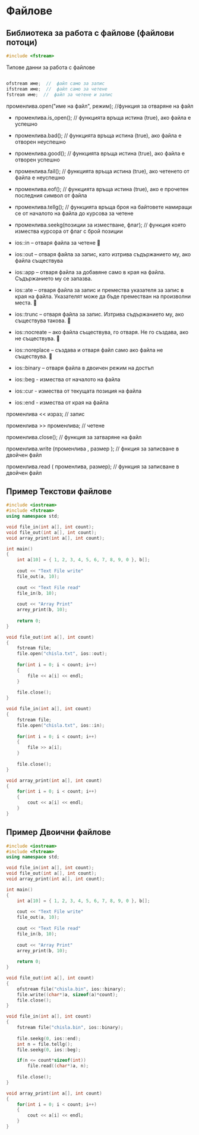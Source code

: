 # Файлове

## Библиотека за работа с файлове (файлови потоци)

```c++
#include <fstream>
```

Типове данни за работа с файлове

```c++

ofstream име;  //  файл само за запис    
ifstream име;  //  файл само за четене    
fstream име;  //  файл за четене и запис

```

променлива.open("име на файл", режим); //функция за отваряне на файл 

- променлива.is_open(); // функцията връща истина (true), ако файла е успешно
- променлива.bad(); // функцията връща истина (true), ако файла е отворен неуспешно
- променлива.good(); // функцията връща истина (true), ако файла е отворен успешно
- променлива.fail(); // функцията връща истина (true), ако четенето от файла е неуспешно
- променлива.eof(); // функцията връща истина (true), ако е прочетен последния символ от файла
- променлива.tellg(); // функцията връща броя на байтовете намиращи се от началото на файла до курсова за четене
- променлива.seekg(позиции за изместване, флаг); // функция която измества курсора от флаг с брой позиции

- ios::in – отваря файла за четене  
- ios::out – отваря файла за запис, като изтрива съдържанието му, ако файла съществува
- ios::app – отваря файла за добавяне само в края на файла. Съдържанието му се запазва.
- ios::ate – отваря файла за запис и премества указателя за запис в края на файла. Указателят може да бъде преместван на произволни места.  
- ios::trunc – отваря файла за запис. Изтрива съдържанието му, ако съществува такова.  
- ios::nocreate – ако файла съществува, го отваря. Не го създава, ако не съществува.  
- ios::noreplace – създава и отваря файл само ако файла не съществува.  
- ios::binary – отваря файла в двоичен режим на достъп
- ios::beg - измества от началото на файла
- ios::cur - измества от текущата позиция на файла
- ios::end - измества от края на файла

променлива << израз; //  запис 

променлива >> променлива; //  четене

променлива.close(); // функция за затваряне на файл

променлива.write (променлива , размер ); // фнкция за записване в двойчен файл

променлива.read ( променлива, размер); // функция за записване в двойчен файл

## Пример Текстови файлове

```c++
#include <iostream>
#include <fstream>
using namespace std;

void file_in(int a[], int count);
void file_out(int a[], int count);
void array_print(int a[], int count);

int main()
{
	int a[10] = { 1, 2, 3, 4, 5, 6, 7, 8, 9, 0 }, b[];
	
	cout << "Text File write"
	file_out(a, 10);
	
	cout << "Text File read"
	file_in(b, 10);
	
	cout << "Array Print"
	arrey_print(b, 10);
	
	return 0;
}

void file_out(int a[], int count)
{
	fstream file;
	file.open("chisla.txt", ios::out);
	
	for(int i = 0; i < count; i++)
	{
		file << a[i] << endl;
	}
	
	file.close();
}

void file_in(int a[], int count)
{
	fstream file;
	file.open("chisla.txt", ios::in);
	
	for(int i = 0; i < count; i++)
	{
		file >> a[i];
	}
	
	file.close();
}

void array_print(int a[], int count)
{
	for(int i = 0; i < count; i++)
	{
		cout << a[i] << endl;
	}
}

```

## Пример Двoични файлове

```c++
#include <iostream>
#include <fstream>
using namespace std;

void file_in(int a[], int count);
void file_out(int a[], int count);
void array_print(int a[], int count);

int main()
{
	int a[10] = { 1, 2, 3, 4, 5, 6, 7, 8, 9, 0 }, b[];
	
	cout << "Text File write"
	file_out(a, 10);
	
	cout << "Text File read"
	file_in(b, 10);
	
	cout << "Array Print"
	arrey_print(b, 10);
	
	return 0;
}

void file_out(int a[], int count)
{
	оfstream file("chisla.bin", ios::binary);
	file.write((char*)a, sizeof(a)*count);
	file.close();
}

void file_in(int a[], int count)
{
	fstream file("chisla.bin", ios::binary);
	
	file.seekg(0, ios::end);
	int n = file.tellg();
	file.seekg(0, ios::beg);

	if(n <= count*sizeof(int))
		file.read((char*)a, n);
	
	file.close();
}

void array_print(int a[], int count)
{
	for(int i = 0; i < count; i++)
	{
		cout << a[i] << endl;
	}
}

```
